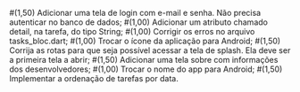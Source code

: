 #(1,50) Adicionar uma tela de login com e-mail e senha. Não precisa autenticar no banco de dados;
#(1,00) Adicionar um atributo chamado detail, na tarefa, do tipo String;
#(1,00) Corrigir os erros no arquivo tasks_bloc.dart;
#(1,00) Trocar o ícone da aplicação para Android;
#(1,50) Corrija as rotas para que seja possível acessar a tela de splash. Ela deve ser a primeira tela a abrir;
#(1,50) Adicionar uma tela sobre com informações dos desenvolvedores;
#(1,00) Trocar o nome do app para Android;
#(1,50) Implementar a ordenação de tarefas por data.
